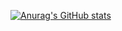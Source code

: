 [![Anurag's GitHub stats](https://github-readme-stats.vercel.app/api?username=Thomasedv&theme=chartreuse-dark&show_icons=true)](https://github.com/anuraghazra/github-readme-stats)



<!--
**Thomasedv/Thomasedv** is a ✨ _special_ ✨ repository because its `README.md` (this file) appears on your GitHub profile.

Here are some ideas to get you started:

- 🔭 I’m currently working on ...
- 🌱 I’m currently learning ...
- 👯 I’m looking to collaborate on ...
- 🤔 I’m looking for help with ...
- 💬 Ask me about ...
- 📫 How to reach me: ...
- 😄 Pronouns: ...
- ⚡ Fun fact: ...
-->
